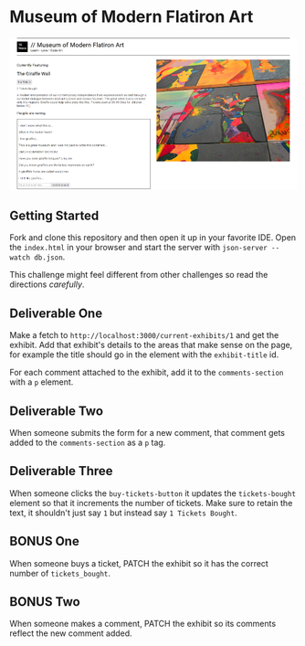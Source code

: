 # Museum of Modern Flatiron Art

![Giraffe Walls FTW](assets/example.png)

## Getting Started

Fork and clone this repository and then open it up in your favorite IDE. Open
the `index.html` in your browser and start the server with
`json-server --watch db.json`.

This challenge might feel different from other challenges so read the directions
_carefully_.

## Deliverable One

Make a fetch to `http://localhost:3000/current-exhibits/1` and get the exhibit.
Add that exhibit's details to the areas that make sense on the page, for example
the title should go in the element with the `exhibit-title` id.

For each comment attached to the exhibit, add it to the `comments-section` with
a `p` element.

## Deliverable Two

When someone submits the form for a new comment, that comment gets added to the
`comments-section` as a `p` tag.

## Deliverable Three

When someone clicks the `buy-tickets-button` it updates the `tickets-bought`
element so that it increments the number of tickets. Make sure to retain the
text, it shouldn't just say `1` but instead say `1 Tickets Bought`.

## BONUS One

When someone buys a ticket, PATCH the exhibit so it has the correct number of
`tickets_bought`.

## BONUS Two

When someone makes a comment, PATCH the exhibit so its comments reflect the new
comment added.
